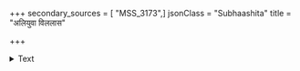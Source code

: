 +++
secondary_sources = [ "MSS_3173",]
jsonClass = "Subhaashita"
title = "अलियुवा विललास"

+++

<details><summary>Text</summary>

अलियुवा विललास चिराय यस् त्रिदशशैवलिनीकमलोदरे।  
विधिवियोगनियोगवशीकृतो गततरौ स मरौ रमते कथम्॥
</details>
